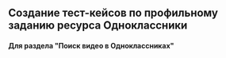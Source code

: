 ## Создание тест-кейсов по профильному заданию ресурса Одноклассники
#### Для раздела "Поиск видео в Одноклассниках"
